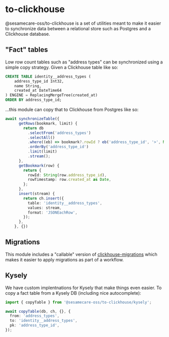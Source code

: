 # to-clickhouse

@sesamecare-oss/to-clickhouse is a set of utilities meant to make it easier to synchronize data between a relational store such as Postgres and a Clickhouse database.

## "Fact" tables

Low row count tables such as "address types" can be synchronized using a simple copy strategy. Given a Clickhouse table like so:

```sql
CREATE TABLE identity__address_types (
    address_type_id Int32,
    name String,
    created_at DateTime64
) ENGINE = ReplacingMergeTree(created_at)
ORDER BY address_type_id;
```

...this module can copy that to Clickhouse from Postgres like so:

```typescript
await synchronizeTable({
      getRows(bookmark, limit) {
        return db
          .selectFrom('address_types')
          .selectAll()
          .where((eb) => bookmark?.rowId ? eb('address_type_id', '>', Number(bookmark.rowId)) : eb.val(true))
          .orderBy('address_type_id')
          .limit(limit)
          .stream();
      },
      getBookmark(row) {
        return {
          rowId: String(row.address_type_id),
          rowTimestamp: row.created_at as Date,
        };
      },
      insert(stream) {
        return ch.insert({
          table: 'identity__address_types',
          values: stream,
          format: 'JSONEachRow',
        });
      },
    }, {})
```

## Migrations

This module includes a "callable" version of [clickhouse-migrations](https://github.com/VVVi/clickhouse-migrations) which makes it easier
to apply migrations as part of a workflow.

## Kysely

We have custom implentnations for Kysely that make things even easier. To copy a fact table from a Kysely DB (including nice autocomplete):

```typescript
import { copyTable } from '@sesamecare-oss/to-clickhouse/kysely';

await copyTable(db, ch, {}, {
  from: 'address_types',
  to: 'identity__address_types',
  pk: 'address_type_id',
});
```
